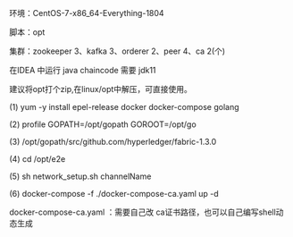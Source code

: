 环境：CentOS-7-x86_64-Everything-1804

脚本：opt

集群：zookeeper 3、kafka 3、orderer 2、peer 4、ca 2(个)

在IDEA 中运行 java chaincode 需要 jdk11

建议将opt打个zip,在linux/opt中解压，可直接使用。

(1) yum -y install epel-release docker docker-compose golang

(2) profile GOPATH=/opt/gopath GOROOT=/opt/go

(3) /opt/gopath/src/github.com/hyperledger/fabric-1.3.0

(4) cd /opt/e2e

(5) sh network_setup.sh channelName

(6) docker-compose -f ./docker-compose-ca.yaml up -d

docker-compose-ca.yaml ：需要自己改 ca证书路径，也可以自己编写shell动态生成
 

    